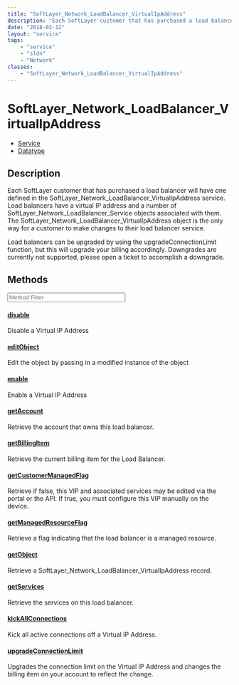 ```yaml
---
title: "SoftLayer_Network_LoadBalancer_VirtualIpAddress"
description: "Each SoftLayer customer that has purchased a load balancer will have one defined in the SoftLayer_Network_LoadBalancer_V... "
date: "2018-02-12"
layout: "service"
tags:
    - "service"
    - "sldn"
    - "Network"
classes:
    - "SoftLayer_Network_LoadBalancer_VirtualIpAddress"
---
```

# SoftLayer_Network_LoadBalancer_VirtualIpAddress
<div id='service-datatype'>
    <ul id='sldn-reference-tabs'>
    <li id='service'> <a href='/reference/services/SoftLayer_Network_LoadBalancer_VirtualIpAddress' >Service</a></li>    <li id='datatype'> <a href='/reference/datatypes/SoftLayer_Network_LoadBalancer_VirtualIpAddress' >Datatype</a></li>
    </ul>
</div>

## Description


Each SoftLayer customer that has purchased a load balancer will have one defined in the SoftLayer_Network_LoadBalancer_VirtualIpAddress service.  Load balancers have a virtual IP address and a number of SoftLayer_Network_LoadBalancer_Service objects associated with them.  The SoftLayer_Network_LoadBalancer_VirtualIpAddress object is the only way for a customer to make changes to their load balancer service. 

Load balancers can be upgraded by using the upgradeConnectionLimit function, but this will upgrade your billing accordingly.  Downgrades are currently not supported, please open a ticket to accomplish a downgrade. 



        
<div id="properties" class="content service-content">

## Methods

<div class="view-filters">
    <div class="clearfix">
        <div class="search-input-box">
            <input placeholder="Method Filter" onkeyup="titleSearch(inputId='edit-combine', divId='method-div', elementClass='method-row')" 
                type="text" id="edit-combine" value="" size="30" maxlength="128" class="form-text">
        </div>
    </div>
</div>

<div id="method-div">

<div class="method-row">

#### [disable](/reference/services/SoftLayer_Network_LoadBalancer_VirtualIpAddress/disable)
Disable a Virtual IP Address

</div>

<div class="method-row">

#### [editObject](/reference/services/SoftLayer_Network_LoadBalancer_VirtualIpAddress/editObject)
Edit the object by passing in a modified instance of the object

</div>

<div class="method-row">

#### [enable](/reference/services/SoftLayer_Network_LoadBalancer_VirtualIpAddress/enable)
Enable a Virtual IP Address

</div>

<div class="method-row">

#### [getAccount](/reference/services/SoftLayer_Network_LoadBalancer_VirtualIpAddress/getAccount)
Retrieve the account that owns this load balancer.

</div>

<div class="method-row">

#### [getBillingItem](/reference/services/SoftLayer_Network_LoadBalancer_VirtualIpAddress/getBillingItem)
Retrieve the current billing item for the Load Balancer.

</div>

<div class="method-row">

#### [getCustomerManagedFlag](/reference/services/SoftLayer_Network_LoadBalancer_VirtualIpAddress/getCustomerManagedFlag)
Retrieve if false, this VIP and associated services may be edited via the portal or the API. If true, you must configure this VIP manually on the device.

</div>

<div class="method-row">

#### [getManagedResourceFlag](/reference/services/SoftLayer_Network_LoadBalancer_VirtualIpAddress/getManagedResourceFlag)
Retrieve a flag indicating that the load balancer is a managed resource.

</div>

<div class="method-row">

#### [getObject](/reference/services/SoftLayer_Network_LoadBalancer_VirtualIpAddress/getObject)
Retrieve a SoftLayer_Network_LoadBalancer_VirtualIpAddress record.

</div>

<div class="method-row">

#### [getServices](/reference/services/SoftLayer_Network_LoadBalancer_VirtualIpAddress/getServices)
Retrieve the services on this load balancer.

</div>

<div class="method-row">

#### [kickAllConnections](/reference/services/SoftLayer_Network_LoadBalancer_VirtualIpAddress/kickAllConnections)
Kick all active connections off a Virtual IP Address.

</div>

<div class="method-row">

#### [upgradeConnectionLimit](/reference/services/SoftLayer_Network_LoadBalancer_VirtualIpAddress/upgradeConnectionLimit)
Upgrades the connection limit on the Virtual IP Address and changes the billing item on your account to reflect the change.

</div>
</div>

</div>

